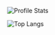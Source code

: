 ![Profile Stats](https://github-readme-stats.vercel.app/api?username=rznive&show_icons=true)

![Top Langs](https://github-readme-stats.vercel.app/api/top-langs/?username=rznive&layout=compact)
